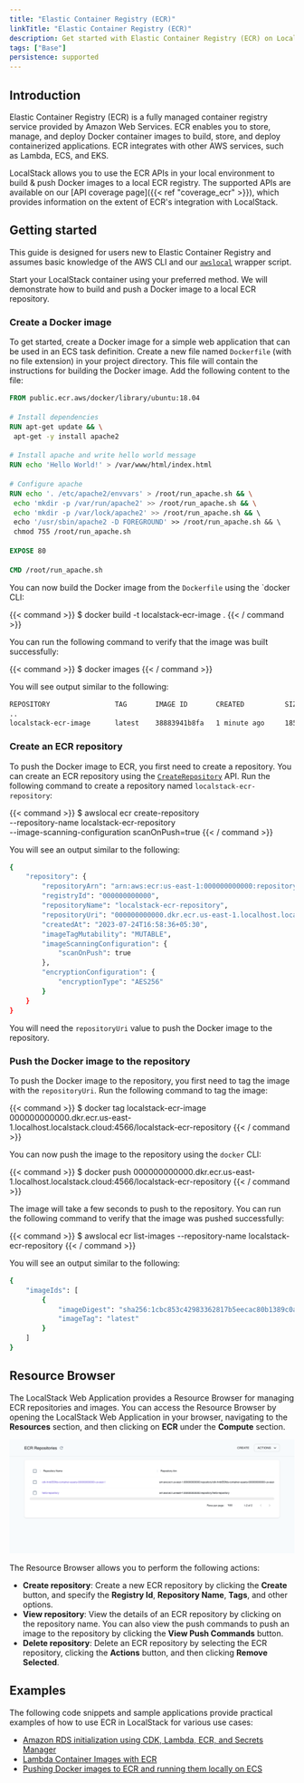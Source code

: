 ```yaml
---
title: "Elastic Container Registry (ECR)"
linkTitle: "Elastic Container Registry (ECR)"
description: Get started with Elastic Container Registry (ECR) on LocalStack
tags: ["Base"]
persistence: supported
---
```


## Introduction

Elastic Container Registry (ECR) is a fully managed container registry service provided by Amazon Web Services.
ECR enables you to store, manage, and deploy Docker container images to build, store, and deploy containerized applications.
ECR integrates with other AWS services, such as Lambda, ECS, and EKS.

LocalStack allows you to use the ECR APIs in your local environment to build & push Docker images to a local ECR registry.
The supported APIs are available on our [API coverage page]({{< ref "coverage_ecr" >}}), which provides information on the extent of ECR's integration with LocalStack.

## Getting started

This guide is designed for users new to Elastic Container Registry and assumes basic knowledge of the AWS CLI and our [`awslocal`](https://github.com/localstack/awscli-local) wrapper script.

Start your LocalStack container using your preferred method.
We will demonstrate how to build and push a Docker image to a local ECR repository.

### Create a Docker image

To get started, create a Docker image for a simple web application that can be used in an ECS task definition.
Create a new file named `Dockerfile` (with no file extension) in your project directory.
This file will contain the instructions for building the Docker image.
Add the following content to the file:

```Dockerfile
FROM public.ecr.aws/docker/library/ubuntu:18.04

# Install dependencies
RUN apt-get update && \
 apt-get -y install apache2

# Install apache and write hello world message
RUN echo 'Hello World!' > /var/www/html/index.html

# Configure apache
RUN echo '. /etc/apache2/envvars' > /root/run_apache.sh && \
 echo 'mkdir -p /var/run/apache2' >> /root/run_apache.sh && \
 echo 'mkdir -p /var/lock/apache2' >> /root/run_apache.sh && \ 
 echo '/usr/sbin/apache2 -D FOREGROUND' >> /root/run_apache.sh && \ 
 chmod 755 /root/run_apache.sh

EXPOSE 80

CMD /root/run_apache.sh
```

You can now build the Docker image from the `Dockerfile` using the `docker CLI:

{{< command >}}
$ docker build -t localstack-ecr-image .
{{< / command >}}

You can run the following command to verify that the image was built successfully:

{{< command >}}
$ docker images
{{< / command >}}

You will see output similar to the following:

```bash
REPOSITORY                TAG       IMAGE ID       CREATED          SIZE  
..
localstack-ecr-image      latest    38883941b8fa   1 minute ago     185MB
```

### Create an ECR repository

To push the Docker image to ECR, you first need to create a repository.
You can create an ECR repository using the [`CreateRepository`](https://docs.aws.amazon.com/AmazonECR/latest/APIReference/API_CreateRepository.html) API.
Run the following command to create a repository named `localstack-ecr-repository`:

{{< command >}}
$ awslocal ecr create-repository \
    --repository-name localstack-ecr-repository \
    --image-scanning-configuration scanOnPush=true
{{< / command >}}

You will see an output similar to the following:

```sh
{
    "repository": {
        "repositoryArn": "arn:aws:ecr:us-east-1:000000000000:repository/localstack-ecr-repository",
        "registryId": "000000000000",
        "repositoryName": "localstack-ecr-repository",
        "repositoryUri": "000000000000.dkr.ecr.us-east-1.localhost.localstack.cloud:4566/localstack-ecr-repository",
        "createdAt": "2023-07-24T16:58:36+05:30",
        "imageTagMutability": "MUTABLE",
        "imageScanningConfiguration": {
            "scanOnPush": true
        },
        "encryptionConfiguration": {
            "encryptionType": "AES256"
        }
    }
}
```

You will need the `repositoryUri` value to push the Docker image to the repository.

### Push the Docker image to the repository

To push the Docker image to the repository, you first need to tag the image with the `repositoryUri`.
Run the following command to tag the image:

{{< command >}}
$ docker tag localstack-ecr-image 000000000000.dkr.ecr.us-east-1.localhost.localstack.cloud:4566/localstack-ecr-repository
{{< / command >}}

You can now push the image to the repository using the `docker` CLI:

{{< command >}}
$ docker push 000000000000.dkr.ecr.us-east-1.localhost.localstack.cloud:4566/localstack-ecr-repository
{{< / command >}}

The image will take a few seconds to push to the repository.
You can run the following command to verify that the image was pushed successfully:

{{< command >}}
$ awslocal ecr list-images --repository-name localstack-ecr-repository
{{< / command >}}

You will see an output similar to the following:

```bash
{
    "imageIds": [
        {
            "imageDigest": "sha256:1cbc853c42983362817b5eecac80b1389c0a5cf9cfd1e711d9d0a1f5a7a36d43",
            "imageTag": "latest"
        }
    ]
}
```

## Resource Browser

The LocalStack Web Application provides a Resource Browser for managing ECR repositories and images.
You can access the Resource Browser by opening the LocalStack Web Application in your browser, navigating to the **Resources** section, and then clicking on **ECR** under the **Compute** section.

<img src="ecr-resource-browser.png" alt="ECR Resource Browser" title="ECR Resource Browser" width="900" />

The Resource Browser allows you to perform the following actions:

- **Create repository**: Create a new ECR repository by clicking the **Create** button, and specify the **Registry Id**, **Repository Name**, **Tags**, and other options.
- **View repository**: View the details of an ECR repository by clicking on the repository name.
You can also view the push commands to push an image to the repository by clicking the **View Push Commands** button.
- **Delete repository**: Delete an ECR repository by selecting the ECR repository, clicking the **Actions** button, and then clicking **Remove Selected**.

## Examples

The following code snippets and sample applications provide practical examples of how to use ECR in LocalStack for various use cases:

- [Amazon RDS initialization using CDK, Lambda, ECR, and Secrets Manager](https://github.com/localstack/amazon-rds-init-cdk)
- [Lambda Container Images with ECR](https://github.com/localstack/localstack-pro-samples/tree/master/lambda-container-image)
- [Pushing Docker images to ECR and running them locally on ECS](https://github.com/localstack/localstack-pro-samples/tree/master/ecs-ecr-container-app)
